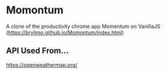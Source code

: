 # Momontum  
A clone of the productivity chrome app Momentum on VanillaJS (https://brylimo.github.io/Momontum/index.html)

## API Used From...  
https://openweathermap.org/  
